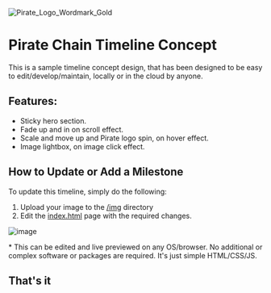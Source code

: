 ![Pirate_Logo_Wordmark_Gold](https://github.com/QuirkyRobots/pirate-chain-timeline/assets/29914179/1df9f260-e3eb-455d-acfc-83deb99eca72)

# Pirate Chain Timeline Concept

This is a sample timeline concept design, that has been designed to be easy to edit/develop/maintain, locally or in the cloud by anyone.

## Features:

* Sticky hero section.
* Fade up and in on scroll effect.
* Scale and move up and Pirate logo spin, on hover effect.
* Image lightbox, on image click effect.

## How to Update or Add a Milestone

To update this timeline, simply do the following:

1. Upload your image to the [/img](./img/) directory
2. Edit the [index.html](./index.html) page with the required changes.

![image](https://github.com/QuirkyRobots/pirate-chain-timeline/assets/29914179/9ccb9d42-9fde-4569-a821-87f8a543abeb)

\* This can be edited and live previewed on any OS/browser. No additional or complex software or packages are required. It's just simple HTML/CSS/JS.

## That's it
